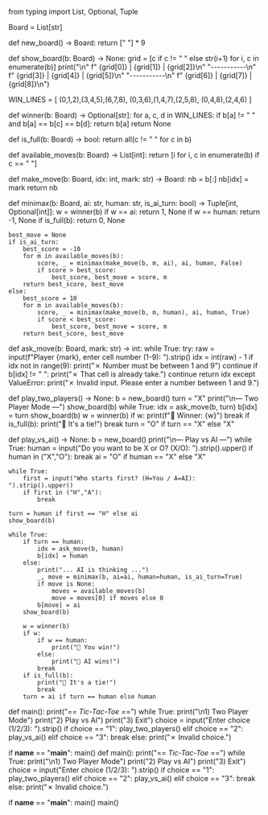 from typing import List, Optional, Tuple

Board = List[str]

def new_board() -> Board:
    return [" "] * 9

def show_board(b: Board) -> None:
    grid = [c if c != " " else str(i+1) for i, c in enumerate(b)]
    print("\n"
          f" {grid[0]} | {grid[1]} | {grid[2]}\n"
          "-----------\n"
          f" {grid[3]} | {grid[4]} | {grid[5]}\n"
          "-----------\n"
          f" {grid[6]} | {grid[7]} | {grid[8]}\n")

WIN_LINES = [
    (0,1,2),(3,4,5),(6,7,8),
    (0,3,6),(1,4,7),(2,5,8),
    (0,4,8),(2,4,6)
]

def winner(b: Board) -> Optional[str]:
    for a, c, d in WIN_LINES:
        if b[a] != " " and b[a] == b[c] == b[d]:
            return b[a]
    return None

def is_full(b: Board) -> bool:
    return all(c != " " for c in b)

def available_moves(b: Board) -> List[int]:
    return [i for i, c in enumerate(b) if c == " "]

def make_move(b: Board, idx: int, mark: str) -> Board:
    nb = b[:]
    nb[idx] = mark
    return nb

def minimax(b: Board, ai: str, human: str, is_ai_turn: bool) -> Tuple[int, Optional[int]]:
    w = winner(b)
    if w == ai:
        return 1, None
    if w == human:
        return -1, None
    if is_full(b):
        return 0, None

    best_move = None
    if is_ai_turn:
        best_score = -10
        for m in available_moves(b):
            score, _ = minimax(make_move(b, m, ai), ai, human, False)
            if score > best_score:
                best_score, best_move = score, m
        return best_score, best_move
    else:
        best_score = 10
        for m in available_moves(b):
            score, _ = minimax(make_move(b, m, human), ai, human, True)
            if score < best_score:
                best_score, best_move = score, m
        return best_score, best_move

def ask_move(b: Board, mark: str) -> int:
    while True:
        try:
            raw = input(f"Player {mark}, enter cell number (1-9): ").strip()
            idx = int(raw) - 1
            if idx not in range(9):
                print("✗ Number must be between 1 and 9")
                continue
            if b[idx] != " ":
                print("✗ That cell is already take.")
                continue
            return idx
        except ValueError:
            print("✗ Invalid input. Please enter a number between 1 and 9.")

def play_two_players() -> None:
    b = new_board()
    turn = "X"
    print("\n— Two Player Mode —")
    show_board(b)
    while True:
        idx = ask_move(b, turn)
        b[idx] = turn
        show_board(b)
        w = winner(b)
        if w:
            print(f"🎉 Winner: {w}")
            break
        if is_full(b):
            print("🤝 It's a tie!")
            break
        turn = "O" if turn == "X" else "X"

def play_vs_ai() -> None:
    b = new_board()
    print("\n— Play vs AI —")
    while True:
        human = input("Do you want to be X or O? (X/O): ").strip().upper()
        if human in ("X","O"):
            break
    ai = "O" if human == "X" else "X"

    while True:
        first = input("Who starts first? (H=You / A=AI): ").strip().upper()
        if first in ("H","A"):
            break

    turn = human if first == "H" else ai
    show_board(b)

    while True:
        if turn == human:
            idx = ask_move(b, human)
            b[idx] = human
        else:
            print("... AI is thinking ...")
            _, move = minimax(b, ai=ai, human=human, is_ai_turn=True)
            if move is None:
                moves = available_moves(b)
                move = moves[0] if moves else 0
            b[move] = ai
        show_board(b)

        w = winner(b)
        if w:
            if w == human:
                print("🎉 You win!")
            else:
                print("🤖 AI wins!")
            break
        if is_full(b):
            print("🤝 It's a tie!")
            break
        turn = ai if turn == human else human

def main():
    print("=*= Tic-Tac-Toe =*=")
    while True:
        print("\n1) Two Player Mode")
        print("2) Play vs AI")
        print("3) Exit")
        choice = input("Enter choice (1/2/3): ").strip()
        if choice == "1":
            play_two_players()
        elif choice == "2":
            play_vs_ai()
        elif choice == "3":
            break
        else:
            print("✗ Invalid choice.")

if __name__ == "__main__":
    main()
def main():
    print("=*= Tic-Tac-Toe =*=")
    while True:
        print("\n1) Two Player Mode")
        print("2) Play vs AI")
        print("3) Exit")
        choice = input("Enter choice (1/2/3): ").strip()
        if choice == "1":
            play_two_players()
        elif choice == "2":
            play_vs_ai()
        elif choice == "3":
            break
        else:
            print("✗ Invalid choice.")

if __name__ == "__main__":
    main()
main()
